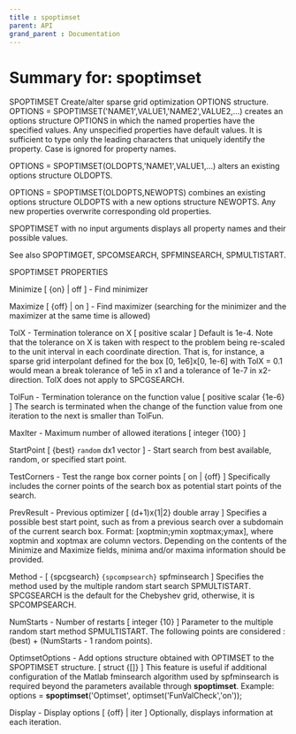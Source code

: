 ```yaml
---
title : spoptimset
parent: API
grand_parent : Documentation
---
```

# Summary for: **spoptimset**

SPOPTIMSET   Create/alter sparse grid optimization OPTIONS structure.
OPTIONS = SPOPTIMSET('NAME1',VALUE1,'NAME2',VALUE2,...) creates an
options structure OPTIONS in which the named properties have
the specified values. Any unspecified properties have default
values. It is sufficient to type only the leading characters
that uniquely identify the property. Case is ignored for
property names.

OPTIONS = SPOPTIMSET(OLDOPTS,'NAME1',VALUE1,...) alters an existing
options structure OLDOPTS.

OPTIONS = SPOPTIMSET(OLDOPTS,NEWOPTS) combines an existing options
structure OLDOPTS with a new options structure NEWOPTS. Any new
properties overwrite corresponding old properties.

SPOPTIMSET with no input arguments displays all property names and
their possible values.

See also SPOPTIMGET, SPCOMSEARCH, SPFMINSEARCH, SPMULTISTART.


SPOPTIMSET PROPERTIES

Minimize [ {on} | off ] - Find minimizer

Maximize [ {off} | on ] - Find maximizer (searching for the
minimizer and the maximizer at the same time is allowed)

TolX - Termination tolerance on X [ positive scalar ]
Default is 1e-4. Note that the tolerance on X is taken with
respect to the problem being re-scaled to the unit interval in
each coordinate direction. That is, for instance, a sparse grid
interpolant defined for the box [0, 1e6]x[0, 1e-6] with TolX
= 0.1 would mean a break tolerance of 1e5 in x1 and a tolerance
of 1e-7 in x2-direction. TolX does not apply to SPCGSEARCH.

TolFun - Termination tolerance on the function value [ positive
scalar {1e-6} ]  The search is terminated when the change of
the function value from one iteration to the next is smaller
than TolFun.

MaxIter - Maximum number of allowed iterations [ integer {100} ]

StartPoint [ {best} ` random `  dx1 vector ] - Start search from
best available, random, or specified start point.

TestCorners - Test the range box corner points [ on | {off} ]
Specifically includes the corner points of the search box as
potential start points of the search.

PrevResult - Previous optimizer [ (d+1)x{1|2} double array ]
Specifies a possible best start point, such as from a previous
search over a subdomain of the current search box. Format:
[xoptmin;ymin xoptmax;ymax], where xoptmin and xoptmax are column
vectors. Depending on the contents of the Minimize and Maximize
fields, minima and/or maxima information should be provided.

Method - [ {spcgsearch} ` {spcompsearch} `  spfminsearch ]
Specifies the method used by the multiple random start search
SPMULTISTART. SPCGSEARCH is the default for the Chebyshev grid,
otherwise, it is SPCOMPSEARCH.

NumStarts - Number of restarts [ integer {10} ]
Parameter to the multiple random start method SPMULTISTART. The
following points are considered : (best) + (NumStarts - 1
random points).

OptimsetOptions - Add options structure obtained with OPTIMSET to
the SPOPTIMSET structure. [ struct {[]} ]
This feature is useful if additional configuration of the
Matlab fminsearch algorithm used by spfminsearch is required
beyond the parameters available through **spoptimset**.
Example:
options = **spoptimset**('Optimset', optimset('FunValCheck','on'));

Display - Display options [ {off} | iter ]
Optionally, displays information at each iteration.

